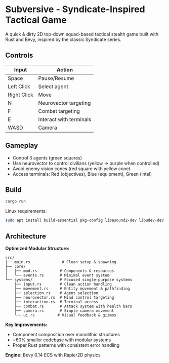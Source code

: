 # Subversive - Syndicate-Inspired Tactical Game

A quick & dirty 2D top-down squad-based tactical stealth game built with Rust and Bevy, inspired by the classic Syndicate series.

## Controls

| Input | Action |
|-------|--------|
| Space | Pause/Resume |
| Left Click | Select agent |
| Right Click | Move |
| N | Neurovector targeting |
| F | Combat targeting |
| E | Interact with terminals |
| WASD | Camera |

## Gameplay

- Control 3 agents (green squares)
- Use neurovector to control civilians (yellow → purple when controlled)
- Avoid enemy vision cones (red square with yellow cone)
- Access terminals: Red (objectives), Blue (equipment), Green (intel)

## Build

```bash
cargo run
```

Linux requirements:
```bash
sudo apt install build-essential pkg-config libasound2-dev libudev-dev
```

## Architecture

**Optimized Modular Structure:**
```
src/
├── main.rs              # Clean setup & spawning
├── core/
│   ├── mod.rs          # Components & resources
│   └── events.rs       # Minimal event system
└── systems/            # Focused single-purpose systems
    ├── input.rs        # Clean action handling
    ├── movement.rs     # Entity movement & pathfinding
    ├── selection.rs    # Agent selection
    ├── neurovector.rs  # Mind control targeting
    ├── interaction.rs  # Terminal access
    ├── combat.rs       # Attack system with health bars
    ├── camera.rs       # Simple camera movement
    └── ui.rs          # Visual feedback & gizmos
```

**Key Improvements:**
- Component composition over monolithic structures
- ~60% smaller codebase with modular systems
- Proper Rust patterns with consistent error handling

**Engine:** Bevy 0.14 ECS with Rapier2D physics



